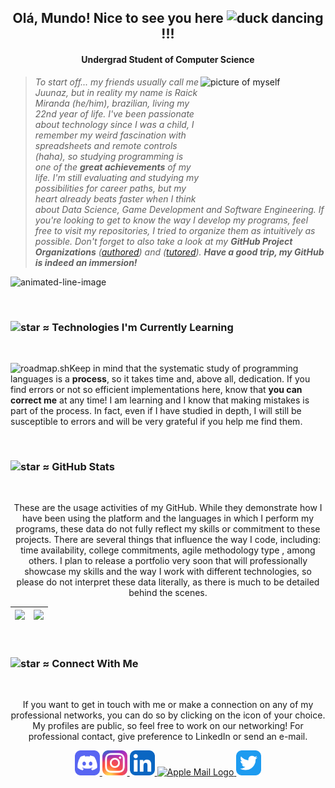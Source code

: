 <h2 align="center" font-weight="bold">Olá, Mundo! Nice to see you here
   <img width="20" alt="duck dancing" src="https://i.imgur.com/GASCtfk.gif"/> !!!
</h2>
<h4 align="center">Undergrad Student of Computer Science</h4>

<div>
   <img align="right" height="200" width="200" alt="picture of myself"
      src="https://i.imgur.com/TwfLHSm.png">

   > _To start off... my friends usually call me Juunaz, but in reality my name
    is Raick Miranda (he/him), brazilian, living my 22nd year of life. I've
    been passionate about technology since I was a child, I remember my weird
    fascination with spreadsheets and remote controls (haha), so studying
    programming is one of the **great achievements** of my life. I'm still
    evaluating and studying my possibilities for career paths, but my heart
    already beats faster when I think about Data Science, Game Development and
    Software Engineering. If you're looking to get to know the way I develop my
    programs, feel free to visit my repositories, I tried to organize them as
    intuitively as possible. Don't forget to also take a look at my **GitHub
    Project Organizations** ([authored](https://github.com/rm-dev-labs)) and 
    ([tutored](https://github.com/rm-learning)). **Have a good trip, my GitHub
    is indeed an immersion!**_
</div>

<img height="5px" width="75%" alt="animated-line-image"
   src="https://www.animatedimages.org/data/media/562/animated-line-image-0031.gif"/>

<br>

<h3><img width="20" alt="star" src="https://i.imgur.com/8XzXlZ3.png"/>
   ≈ Technologies I'm Currently Learning</h3>

<br>

<div>
   <a href="https://roadmap.sh"><img align="left" alt="roadmap.sh"
      src="https://api.roadmap.sh/v1-badge/wide/646eb114f4193ae10b46b8c0?variant=dark&roadmaps=backend%2Cfull-stack%2Cpython%2Cjava"/>
   </a>
   
   <p>
      Keep in mind that the systematic study of programming languages is a
      <b>process</b>, so it takes time and, above all, dedication. If you find
      errors or not so efficient implementations here, know that <b>you can
      correct me</b> at any time! I am learning and I know that making mistakes
      is part of the process. In fact, even if I have studied in depth, I will
      still be susceptible to errors and will be very grateful if you help me
      find them.
   </p>
</div>

<br>

<h3><img width="20" alt="star" src="https://i.imgur.com/8XzXlZ3.png"/>
   ≈ GitHub Stats</h3>

<br>

<div align="center">
   <p>
      These are the usage activities of my GitHub. While they demonstrate how I
      have been using the platform and the languages in which I perform my
      programs, these data do not fully reflect my skills or commitment to
      these projects. There are several things that influence the way I code,
      including: time availability, college commitments, agile methodology type
      , among others. I plan to release a portfolio very soon that will
      professionally showcase my skills and the way I work with different
      technologies, so please do not interpret these data literally, as there
      is much to be detailed behind the scenes.
   </p>

   | <img width="300" src="https://streak-stats.demolab.com?user=raickmiranda&theme=tokyonight-duo&hide_border=true&border_radius=10&date_format=M%20j%5B%2C%20Y%5D&mode=weekly"/> | <img width="415" src="http://github-profile-summary-cards.vercel.app/api/cards/profile-details?username=raickmiranda&theme=tokyonight"/> |
   | :-: | :-: |

</div>
<br>

<h3><img width="20" alt="star" src="https://i.imgur.com/8XzXlZ3.png"/>
   ≈ Connect With Me</h3>

<br>

<div align="center">
   <p>
      If you want to get in touch with me or make a connection on any of my
      professional networks, you can do so by clicking on the icon of your
      choice. My profiles are public, so feel free to work on our networking!
      For professional contact, give preference to LinkedIn or send an e-mail.
   </p>

   <a href="https://discord.gg/yyxK2nNH7u" target="_blank"><img width="40"
      height="40" target="_blank" alt="Discord Logo"
      src="https://raw.githubusercontent.com/tandpfun/skill-icons/59059d9d1a2c092696dc66e00931cc1181a4ce1f/icons/Discord.svg">
   </a>
   <a href="https://instagram.com/raickmiranda" target="_blank"><img width="40"
      height="40" target="_blank" alt="Instagram Logo"
      src="https://raw.githubusercontent.com/tandpfun/skill-icons/59059d9d1a2c092696dc66e00931cc1181a4ce1f/icons/Instagram.svg">
   </a>
   <a href="https://www.linkedin.com/in/raickmiranda/" target="_blank"><img
      width="40" height="40" target="_blank" alt="LinkedIn Logo"
      src="https://raw.githubusercontent.com/tandpfun/skill-icons/59059d9d1a2c092696dc66e00931cc1181a4ce1f/icons/LinkedIn.svg">
   </a>
   <a href="mailto:mirandaraick@outlook.com" target="_blank"><img
      width="40" height="40" target="_blank" alt="Apple Mail Logo"
      src="https://upload.wikimedia.org/wikipedia/commons/thumb/4/4e/Mail_%28iOS%29.svg/2048px-Mail_%28iOS%29.svg.png">
   </a>
   <a href="https://twitter.com/raickmiranda" target="_blank"><img
      width="40" height="40" target="_blank" alt="Twitter Logo"
      src="https://raw.githubusercontent.com/tandpfun/skill-icons/59059d9d1a2c092696dc66e00931cc1181a4ce1f/icons/Twitter.svg">
   </a>
</div>
